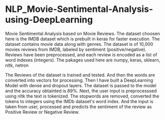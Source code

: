 # NLP_Movie-Sentimental-Analysis-using-DeepLearning

Movie Sentimental Analysis based on Movie Reviews. The dataset choosen here is the IMDB dataset which is prebuilt in keras for faster execution. The dataset contains movie data along with genres. The dataset is of 10,000 movies reviews from IMDB, labeled by sentiment (positive/negative). Reviews have been preprocessed, and each review is encoded as a list of word indexes (integers). 
The pakages used here are numpy, keras, sklearn, nltk, netron

The Reviews of the dataset is trained and tested. And then the words are converted into vectors for processing. Then I have built a DeepLearning Model with dense and dropout layers. The dataset is passed to the model and the accuracy obtainted is 89%. Next, the user input is preprocesssed using nltk the text is tokenized. The stopwords are removed, converted the tokens to integers using the IMDb dataset's word index. And the input is taken from user, processed and predicts the sentiment of the review as Positive Review or Negative Review.
